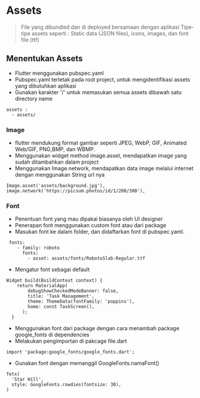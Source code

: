 # Assets

> File yang dibundled dan di deployed bersamaan dengan aplikasi
> Tipe-tipe assets seperti : Static data (JSON files), icons, images, dan font file (ttf)

## Menentukan Assets

- Flutter menggunakan pubspec.yaml
- Pubspec.yaml terletak pada root project, untuk mengidentifikasi assets yang dibutuhkan aplikasi
- Gunakan karakter '/' untuk memasukan semua assets dibawah satu directory name

```
assets :
  - assets/
```

### Image

- flutter mendukung format gambar seperti JPEG, WebP, GIF, Animated Web/GIF, PNG,BMP, dan WBMP.
- Menggunakan widget method image.asset, mendapatkan image yang sudah ditambahkan dalam project
- Menggunakan Image.network, mendapatkan data image melalui internet dengan menggunakan String url nya

```
Image.asset('assets/background.jpg'),
image.network('https://picsum.photos/id/1/200/300'),
```

### Font

- Penentuan font yang mau dipakai biasanya oleh UI designer
- Penerapan font menggunakan custom font atau dari package
- Masukan font ke dalam folder, dan didaftarkan font di pubspec.yaml.

```
 fonts:
    - family: roboto
      fonts:
        - asset: assets/fonts/RobotoSlab-Regular.ttf
```

- Mengatur font sebagai default

```
Widget build(BuildContext context) {
    return MaterialApp(
        debugShowCheckedModeBanner: false,
        title: 'Task Management',
        theme: ThemeData(fontFamily: 'poppins'),
        home: const TaskScreen(),
      );
  }
```

- Menggunakan font dari package dengan cara menambah package google_fonts di dependencies
- Melakukan pengimportan di pakcage file.dart

```
import 'package:google_fonts/google_fonts.dart';
```

- Gunakan font dengan memanggil GoogleFonts.namaFont()

```
Tetx(
  'Star Hill',
  style: GoogleFonts.rowdies(fontsize: 30),
)
```

